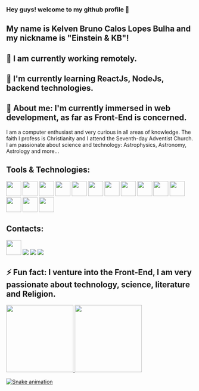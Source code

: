 ### Hey guys! welcome to my github profile 👋
## My name is Kelven Bruno Calos Lopes Bulha and my nickname is "Einstein & KB"!

<!--
**kelven939/kelven939** is a ✨ _special_ ✨ repository because its `README.md` (this file) appears on your GitHub profile.

Here are some ideas to get you started:

- 🔭 I’m currently working on ...
- 🌱 I’m currently learning ...
- 👯 I’m looking to collaborate on ...
- 🤔 I’m looking for help with ...
- 💬 Ask me about ...
- 📫 How to reach me: ...
- 😄 Pronouns: ...
- ⚡ Fun fact: ...
-->
## 🔭 I am currently working remotely.
## 🌱 I'm currently learning ReactJs, NodeJs, backend technologies.
## 💬 About me: I'm currently immersed in web development, as far as Front-End is concerned.
I am a computer enthusiast and very curious in all areas of knowledge. The faith I profess is Christianity and I attend the Seventh-day Adventist Church.
I am passionate about science and technology: Astrophysics, Astronomy, Astrology and more...

## Tools & Technologies:

<img src="https://cdn.jsdelivr.net/gh/devicons/devicon/icons/git/git-original.svg" width="40" height="40" />

<img src="https://cdn.jsdelivr.net/gh/devicons/devicon/icons/github/github-original.svg" width="40" height="40" />

<img src="https://cdn.jsdelivr.net/gh/devicons/devicon/icons/trello/trello-plain.svg"  width="40" height="40" />

<img src="https://cdn.jsdelivr.net/gh/devicons/devicon/icons/vscode/vscode-original.svg" width="40" height="40" />

<img src="https://cdn.jsdelivr.net/gh/devicons/devicon/icons/bootstrap/bootstrap-original.svg" width="40" heigth="40" />

<img src="https://cdn.jsdelivr.net/gh/devicons/devicon/icons/bulma/bulma-plain.svg" width="40" heigth="40" />

<img src="https://cdn.jsdelivr.net/gh/devicons/devicon/icons/css3/css3-original.svg"  width="40" heigth="40" />
 
<img src="https://cdn.jsdelivr.net/gh/devicons/devicon/icons/html5/html5-original.svg" width="40" heigth="40" />

<img src="https://cdn.jsdelivr.net/gh/devicons/devicon/icons/javascript/javascript-original.svg" width="40" heigth="40" />

<img src="https://cdn.jsdelivr.net/gh/devicons/devicon/icons/jquery/jquery-original.svg"  width="40" heigth="40" />

<img src="https://cdn.jsdelivr.net/gh/devicons/devicon/icons/nodejs/nodejs-original.svg"  width="40" heigth="40" />

<img src="https://cdn.jsdelivr.net/gh/devicons/devicon/icons/react/react-original.svg" width="40" heigth="40" />

<img src="https://cdn.jsdelivr.net/gh/devicons/devicon/icons/typescript/typescript-original.svg" width="40" heigth="40" />

<img src="https://cdn.jsdelivr.net/gh/devicons/devicon/icons/photoshop/photoshop-plain.svg" width="40" heigth="40" />

## Contacts:

<div>
<a href="https://instagram.com/https://www.facebook.com/kelveneinstein.einstein" target="_blank"><img src="https://cdn.jsdelivr.net/gh/devicons/devicon/icons/facebook/facebook-original.svg" width="40" heigth="40" target="_blank" /></a>
<a href="https://instagram.com/kelvenbulha" target="_blank"><img src="https://img.shields.io/badge/-Instagram-%23E4405F?style=for-the-badge&logo=instagram&logoColor=white" target="_blank"></a>
<a href = "mailto:alberteinstein01jr@gmail.com"><img src="https://img.shields.io/badge/Gmail-D14836?style=for-the-badge&logo=gmail&logoColor=white" target="_blank"></a>
<a href="https://www.linkedin.com/in/https://www.linkedin.com/in/kelven-bulha-b4b3a1272" target="_blank"><img src="https://img.shields.io/badge/-LinkedIn-%230077B5?style=for-the-badge&logo=linkedin&logoColor=white" target="_blank"></a>   
</div>

## ⚡ Fun fact: I venture into the Front-End, I am very passionate about technology, science, literature and Religion.
<div>
<a href="https://github.com/kelven939">
<img height="180em" src="https://github-readme-stats.vercel.app/api/top-langs/?username=https://github.com/kelven939&layout=compact&langs_count=7&theme=dracula"/>
<img height="180em" src="https://github-readme-stats.vercel.app/api?username=https://github.com/kelven939&show_icons=true&theme=dracula&include_all_commits=true&count_private=true"/>
</div>
  
  ![Snake animation](https://github.com/seu-usuário-aqui/kelven939/blob/output/github-contribution-grid-snake.svg)

